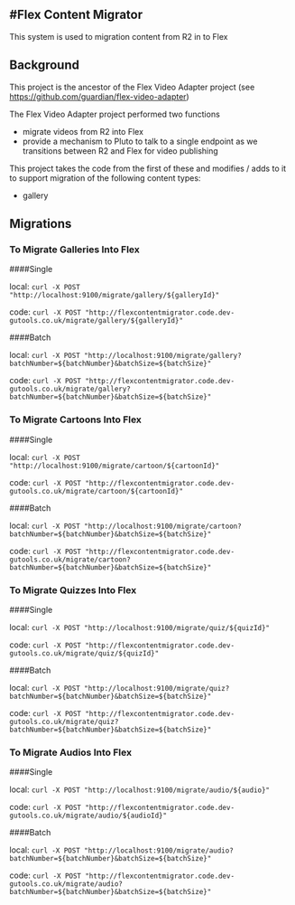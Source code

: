 #Flex Content Migrator
-----------------------

This system is used to migration content from R2 in to Flex

## Background

This project is the ancestor of the Flex Video Adapter project (see https://github.com/guardian/flex-video-adapter)

The Flex Video Adapter project performed two functions
- migrate videos from R2 into Flex
- provide a mechanism to Pluto to talk to a single endpoint as we transitions between R2 and Flex for video publishing

This project takes the code from the first of these and modifies / adds to it to support migration of the following content types:
- gallery

## Migrations

### To Migrate Galleries Into Flex

####Single

local: `curl -X POST "http://localhost:9100/migrate/gallery/${galleryId}"`

code: `curl -X POST "http://flexcontentmigrator.code.dev-gutools.co.uk/migrate/gallery/${galleryId}"`

####Batch

local: `curl -X POST "http://localhost:9100/migrate/gallery?batchNumber=${batchNumber}&batchSize=${batchSize}"`

code: `curl -X POST "http://flexcontentmigrator.code.dev-gutools.co.uk/migrate/gallery?batchNumber=${batchNumber}&batchSize=${batchSize}"`


### To Migrate Cartoons Into Flex

####Single

local: `curl -X POST "http://localhost:9100/migrate/cartoon/${cartoonId}"`

code: `curl -X POST "http://flexcontentmigrator.code.dev-gutools.co.uk/migrate/cartoon/${cartoonId}"`

####Batch

local: `curl -X POST "http://localhost:9100/migrate/cartoon?batchNumber=${batchNumber}&batchSize=${batchSize}"`

code:   `curl -X POST "http://flexcontentmigrator.code.dev-gutools.co.uk/migrate/cartoon?batchNumber=${batchNumber}&batchSize=${batchSize}"`


### To Migrate Quizzes Into Flex

####Single

local: `curl -X POST "http://localhost:9100/migrate/quiz/${quizId}"`

code: `curl -X POST "http://flexcontentmigrator.code.dev-gutools.co.uk/migrate/quiz/${quizId}"`

####Batch

local: `curl -X POST "http://localhost:9100/migrate/quiz?batchNumber=${batchNumber}&batchSize=${batchSize}"`

code:   `curl -X POST "http://flexcontentmigrator.code.dev-gutools.co.uk/migrate/quiz?batchNumber=${batchNumber}&batchSize=${batchSize}"`


### To Migrate Audios Into Flex

####Single

local: `curl -X POST "http://localhost:9100/migrate/audio/${audio}"`

code: `curl -X POST "http://flexcontentmigrator.code.dev-gutools.co.uk/migrate/audio/${audioId}"`

####Batch

local: `curl -X POST "http://localhost:9100/migrate/audio?batchNumber=${batchNumber}&batchSize=${batchSize}"`

code:   `curl -X POST "http://flexcontentmigrator.code.dev-gutools.co.uk/migrate/audio?batchNumber=${batchNumber}&batchSize=${batchSize}"`


